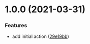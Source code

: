 # 1.0.0 (2021-03-31)


### Features

* add initial action ([29e19bb](https://github.com/paschdan/dependabot-enterprise-action/commit/29e19bb99b255a213390529296c7ba3fb4784fd1))

